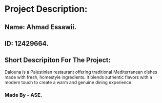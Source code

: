 # Project Description:

## Name: Ahmad Essawii.

## ID: 12429664.

## Short Descripiton For The Project:

Dalouna is a Palestinian restaurant offering traditional Mediterranean dishes made with fresh, homestyle ingredients. It blends authentic flavors with a modern touch to create a warm and genuine dining experience.

### Made By - ASE.
